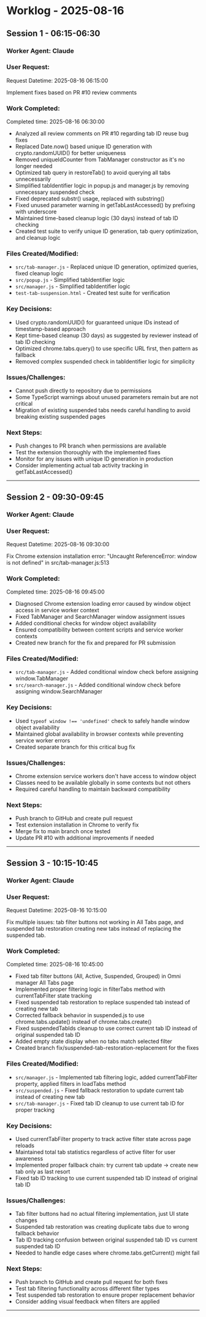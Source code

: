 # Worklog - 2025-08-16

## Session 1 - 06:15-06:30

### Worker Agent: Claude

### User Request:
Request Datetime: 2025-08-16 06:15:00

Implement fixes based on PR #10 review comments

### Work Completed:
Completed time: 2025-08-16 06:30:00

- Analyzed all review comments on PR #10 regarding tab ID reuse bug fixes
- Replaced Date.now() based unique ID generation with crypto.randomUUID() for better uniqueness
- Removed uniqueIdCounter from TabManager constructor as it's no longer needed
- Optimized tab query in restoreTab() to avoid querying all tabs unnecessarily
- Simplified tabIdentifier logic in popup.js and manager.js by removing unnecessary suspended check
- Fixed deprecated substr() usage, replaced with substring()
- Fixed unused parameter warning in getTabLastAccessed() by prefixing with underscore
- Maintained time-based cleanup logic (30 days) instead of tab ID checking
- Created test suite to verify unique ID generation, tab query optimization, and cleanup logic

### Files Created/Modified:
- `src/tab-manager.js` - Replaced unique ID generation, optimized queries, fixed cleanup logic
- `src/popup.js` - Simplified tabIdentifier logic
- `src/manager.js` - Simplified tabIdentifier logic
- `test-tab-suspension.html` - Created test suite for verification

### Key Decisions:
- Used crypto.randomUUID() for guaranteed unique IDs instead of timestamp-based approach
- Kept time-based cleanup (30 days) as suggested by reviewer instead of tab ID checking
- Optimized chrome.tabs.query() to use specific URL first, then pattern as fallback
- Removed complex suspended check in tabIdentifier logic for simplicity

### Issues/Challenges:
- Cannot push directly to repository due to permissions
- Some TypeScript warnings about unused parameters remain but are not critical
- Migration of existing suspended tabs needs careful handling to avoid breaking existing suspended pages

### Next Steps:
- Push changes to PR branch when permissions are available
- Test the extension thoroughly with the implemented fixes
- Monitor for any issues with unique ID generation in production
- Consider implementing actual tab activity tracking in getTabLastAccessed()

---

## Session 2 - 09:30-09:45

### Worker Agent: Claude

### User Request:
Request Datetime: 2025-08-16 09:30:00

Fix Chrome extension installation error: "Uncaught ReferenceError: window is not defined" in src/tab-manager.js:513

### Work Completed:
Completed time: 2025-08-16 09:45:00

- Diagnosed Chrome extension loading error caused by window object access in service worker context
- Fixed TabManager and SearchManager window assignment issues
- Added conditional checks for window object availability
- Ensured compatibility between content scripts and service worker contexts
- Created new branch for the fix and prepared for PR submission

### Files Created/Modified:
- `src/tab-manager.js` - Added conditional window check before assigning window.TabManager
- `src/search-manager.js` - Added conditional window check before assigning window.SearchManager

### Key Decisions:
- Used `typeof window !== 'undefined'` check to safely handle window object availability
- Maintained global availability in browser contexts while preventing service worker errors
- Created separate branch for this critical bug fix

### Issues/Challenges:
- Chrome extension service workers don't have access to window object
- Classes need to be available globally in some contexts but not others
- Required careful handling to maintain backward compatibility

### Next Steps:
- Push branch to GitHub and create pull request
- Test extension installation in Chrome to verify fix
- Merge fix to main branch once tested
- Update PR #10 with additional improvements if needed

---

## Session 3 - 10:15-10:45

### Worker Agent: Claude

### User Request:
Request Datetime: 2025-08-16 10:15:00

Fix multiple issues: tab filter buttons not working in All Tabs page, and suspended tab restoration creating new tabs instead of replacing the suspended tab.

### Work Completed:
Completed time: 2025-08-16 10:45:00

- Fixed tab filter buttons (All, Active, Suspended, Grouped) in Omni manager All Tabs page
- Implemented proper filtering logic in filterTabs method with currentTabFilter state tracking
- Fixed suspended tab restoration to replace suspended tab instead of creating new tab
- Corrected fallback behavior in suspended.js to use chrome.tabs.update() instead of chrome.tabs.create()
- Fixed suspendedTabIds cleanup to use correct current tab ID instead of original suspended tab ID
- Added empty state display when no tabs match selected filter
- Created branch fix/suspended-tab-restoration-replacement for the fixes

### Files Created/Modified:
- `src/manager.js` - Implemented tab filtering logic, added currentTabFilter property, applied filters in loadTabs method
- `src/suspended.js` - Fixed fallback restoration to update current tab instead of creating new tab
- `src/tab-manager.js` - Fixed tab ID cleanup to use current tab ID for proper tracking

### Key Decisions:
- Used currentTabFilter property to track active filter state across page reloads
- Maintained total tab statistics regardless of active filter for user awareness
- Implemented proper fallback chain: try current tab update → create new tab only as last resort
- Fixed tab ID tracking to use current suspended tab ID instead of original tab ID

### Issues/Challenges:
- Tab filter buttons had no actual filtering implementation, just UI state changes
- Suspended tab restoration was creating duplicate tabs due to wrong fallback behavior
- Tab ID tracking confusion between original suspended tab ID vs current suspended tab ID
- Needed to handle edge cases where chrome.tabs.getCurrent() might fail

### Next Steps:
- Push branch to GitHub and create pull request for both fixes
- Test tab filtering functionality across different filter types
- Test suspended tab restoration to ensure proper replacement behavior
- Consider adding visual feedback when filters are applied

---